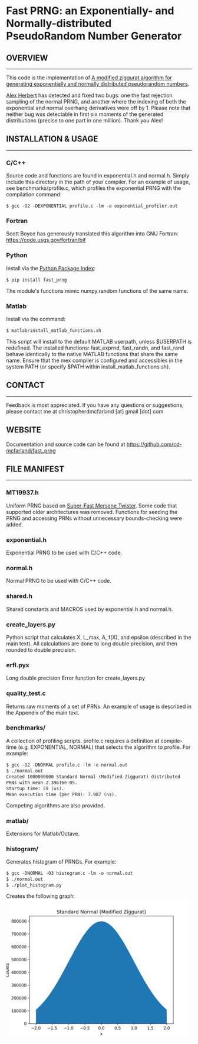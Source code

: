 # Fast PRNG: an Exponentially- and Normally-distributed PseudoRandom Number Generator

## OVERVIEW
-----------
This code is the implementation of [A modified ziggurat algorithm for generating 
exponentially and normally distributed pseudorandom numbers](http://www.tandfonline.com/doi/abs/10.1080/00949655.2015.1060234).

[Alex Herbert](https://github.com/aherbert) has detected and fixed two bugs: one the fast rejection sampling of the normal PRNG, and another where the indexing of both the exponential and normal overhang derivatives were off by 1. Please note that neither bug was detectable in first six moments of the generated distributions (precise to one part in one million). Thank you Alex!

## INSTALLATION & USAGE
-----------------------
### C/C++

Source code and functions are found in exponential.h and normal.h. Simply 
include this directory in the path of your compiler. For an example of usage, 
see benchmarks/profile.c, which profiles the exponential PRNG with the 
compilation command:

    $ gcc -O2 -DEXPONENTIAL profile.c -lm -o exponential_profiler.out

### Fortran 

Scott Boyce has generously translated this algorithm into GNU Fortran: https://code.usgs.gov/fortran/bif  

### Python

Install via the [Python Package Index](https://pypi.python.org/pypi):
            
    $ pip install fast_prng

The module's functions mimic numpy.random functions of the same name. 

### Matlab

Install via the command:
            
    $ matlab/install_matlab_functions.sh

This script will install to the default MATLAB userpath, unless $USERPATH is 
redefined. The installed functions: fast_exprnd, fast_randn, and fast_rand
behave identically to the native MATLAB functions that share the same name. 
Ensure that the mex compiler is configured and accessibles in the system PATH 
(or specify $PATH within install_matlab_functions.sh). 

## CONTACT
---------
Feedback is most appreciated. If you have any questions or suggestions, please 
contact me at christopherdmcfarland [at] gmail [dot] com

WEBSITE
-------
Documentation and source code can be found at https://github.com/cd-mcfarland/fast_prng

## FILE MANIFEST
----------------
    
### MT19937.h  

Uniform PRNG based on [Super-Fast Mersene Twister](http://www.math.sci.hiroshima-u.ac.jp/~m-mat/MT/SFMT/). Some code that 
supported older architectures was removed. Functions for seeding the PRNG and 
accessing PRNs without unnecessary bounds-checking were added.
    
### exponential.h  
    
Exponential PRNG to be used with C/C++ code.         

### normal.h  

Normal PRNG to be used with C/C++ code. 

### shared.h

Shared constants and MACROS used by exponential.h and normal.h.

### create_layers.py  

Python script that calculates X, L_max, A, f(X), and epsilon (described in the 
main text). All calculations are done to long double precision, and then rounded 
to double precision.
    
### erfl.pyx  

Long double precision Error function for create_layers.py
    
### quality_test.c 

Returns raw moments of a set of PRNs. An example of usage is described in the 
Appendix of the main text.
    
### benchmarks/  
    
A collection of profiling scripts. profile.c requires a definition at compile-time 
(e.g. EXPONENTIAL, NORMAL) that selects the algorithm to profile. For example:

    $ gcc -O2 -DNORMAL profile.c -lm -o normal.out
    $ ./normal.out
    Created 1000000000 Standard Normal (Modified Ziggurat) distributed PRNs with mean 2.39616e-05.
    Startup time: 55 (us).
    Mean execution time (per PRN): 7.987 (ns).

Competing algorithms are also provided. 
    
### matlab/  
    
Extensions for Matlab/Octave.

### histogram/

Generates histogram of PRNGs. For example:
    
    $ gcc -DNORMAL -O3 histogram.c -lm -o normal.out
    $ ./normal.out
    $ ./plot_histogram.py
Creates the following graph:
![N=1,000,000,000](histogram/histogram.png)
